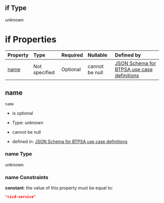 ## if Type

unknown

# if Properties

| Property      | Type          | Required | Nullable       | Defined by                                                                                                                                                                                                        |
| :------------ | :------------ | :------- | :------------- | :---------------------------------------------------------------------------------------------------------------------------------------------------------------------------------------------------------------- |
| [name](#name) | Not specified | Optional | cannot be null | [JSON Schema for BTPSA use case definitions](btpsa-usecase-properties-services-items-allof-1-then-allof-20-if-properties-name.md "undefined#/properties/services/items/allOf/1/then/allOf/20/if/properties/name") |

## name



`name`

*   is optional

*   Type: unknown

*   cannot be null

*   defined in: [JSON Schema for BTPSA use case definitions](btpsa-usecase-properties-services-items-allof-1-then-allof-20-if-properties-name.md "undefined#/properties/services/items/allOf/1/then/allOf/20/if/properties/name")

### name Type

unknown

### name Constraints

**constant**: the value of this property must be equal to:

```json
"cicd-service"
```
